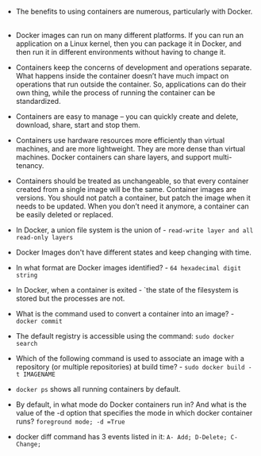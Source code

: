 - The benefits to using containers are numerous, particularly with Docker.  
- Docker images can run on many different platforms. If you can run an application on a Linux kernel, then you can package it in Docker, and then run it in different environments without having to change it.  
- Containers keep the concerns of development and operations separate. What happens inside the container doesn’t have much impact on operations that run outside the container. So, applications can do their own thing, while the process of running the container can be standardized.  
- Containers are easy to manage – you can quickly create and delete, download, share, start and stop them. 
- Containers use hardware resources more efficiently than virtual machines, and are more lightweight. They are more dense than virtual machines. Docker containers can share layers, and support multi-tenancy.  
- Containers should be treated as unchangeable, so that every container created from a single image will be the same. Container images are versions. You should not patch a container, but patch the image when it needs to be updated. When you don’t need it anymore, a container can be easily deleted or replaced.

- In Docker, a union file system is the union of - `read-write layer and all read-only layers`
- Docker Images don't have different states and keep changing with time.
- In what format are Docker images identified? - `64 hexadecimal digit string`
- In Docker, when a container is exited - `the state of the filesystem is stored but the processes are not.
- What is the command used to convert a container into an image? - `docker commit`
- The default registry is accessible using the command: `sudo docker search`
- Which of the following command is used to associate an image with a repository (or multiple repositories) at build time? - `sudo docker build -t IMAGENAME`
- `docker ps` shows all running containers by default.
- By default, in what mode do Docker containers run in? And what is the value of the -d option that specifies the mode in which docker container runs? `foreground mode; -d =True`
- docker diff command has 3 events listed in it: `A- Add; D-Delete; C-Change;`
